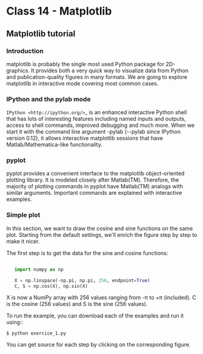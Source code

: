 # Class 14 - Matplotlib

## Matplotlib tutorial

### Introduction

matplotlib is probably the single most used Python package for 2D-graphics. It
provides both a very quick way to visualize data from Python and
publication-quality figures in many formats. We are going to explore
matplotlib in interactive mode covering most common cases.

### IPython and the pylab mode

`IPython <http://ipython.org/>`\_ is an enhanced interactive Python shell that
has lots of interesting features including named inputs and outputs, access to
shell commands, improved debugging and much more. When we start it with the
command line argument -pylab (--pylab since IPython version 0.12), it allows
interactive matplotlib sessions that have Matlab/Mathematica-like functionality.

### pyplot

pyplot provides a convenient interface to the matplotlib object-oriented
plotting library. It is modeled closely after Matlab(TM). Therefore, the
majority of plotting commands in pyplot have Matlab(TM) analogs with similar
arguments. Important commands are explained with interactive examples.

### Simple plot

In this section, we want to draw the cosine and sine functions on the same
plot. Starting from the default settings, we'll enrich the figure step by step
to make it nicer.

The first step is to get the data for the sine and cosine functions:

```Python

   import numpy as np

   X = np.linspace(-np.pi, np.pi, 256, endpoint=True)
   C, S = np.cos(X), np.sin(X)
```

X is now a NumPy array with 256 values ranging from -π to +π (included). C is
the cosine (256 values) and S is the sine (256 values).

To run the example, you can download each of the examples and run it using::

    $ python exercice_1.py

You can get source for each step by clicking on the corresponding figure.
